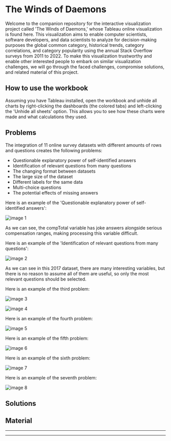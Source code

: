 # The Winds of Daemons


Welcome to the companion repository for the interactive visualization project called 'The Winds of Daemons,' whose Tableau online visualization is found here. This visualization aims to enable computer scientists, software developers, and data scientists to analyze for decision-making purposes the global common category, historical trends, category correlations, and category popularity using the annual Stack Overflow surveys from 2011 to 2022. To make this visualization trustworthy and enable other interested people to embark on similar visualization challenges, we will go through the faced challenges, compromise solutions, and related material of this project.


## How to use the workbook


Assuming you have Tableau installed, open the workbook and unhide all charts by right-clicking the dashboards (the colored tabs) and left-clicking the 'Unhide all sheets' option. This allows you to see how these charts were made and what calculations they used.


## Problems


The integration of 11 online survey datasets with different amounts of rows and questions creates the following problems:


- Questionable explanatory power of self-identified answers
- Identification of relevant questions from many questions
- The changing format between datasets
- The large size of the dataset
- Different labels for the same data
- Multi-choice questions
- The potential effects of missing answers


Here is an example of the 'Questionable explanatory power of self-identified answers':


![image 1](https://github.com/Bey0ndH0riz0ns/TWD/blob/main/Images/Example_Problem_1.PNG)


As we can see, the compTotal variable has joke answers alongside serious compensation ranges, making processing this variable difficult.


Here is an example of the 'Identification of relevant questions from many questions':


![image 2](https://github.com/Bey0ndH0riz0ns/TWD/blob/main/Images/Example_Problem_2.PNG)


As we can see in this 2017 dataset, there are many interesting variables, but there is no reason to assume all of them are useful, so only the most relevant questions should be selected.


Here is an example of the third problem:


![image 3](https://github.com/Bey0ndH0riz0ns/TWD/blob/main/Images/Example_Problem_3_1.PNG)


![image 4](https://github.com/Bey0ndH0riz0ns/TWD/blob/main/Images/Example_Problem_3_2.PNG)


Here is an example of the fourth problem:


![image 5](https://github.com/Bey0ndH0riz0ns/TWD/blob/main/Images/Example_Problem_4.PNG)


Here is an example of the fifth problem:


![image 6](https://github.com/Bey0ndH0riz0ns/TWD/blob/main/Images/Example_Problem_5.PNG)


Here is an example of the sixth problem:


![image 7](https://github.com/Bey0ndH0riz0ns/TWD/blob/main/Images/Example_Problem_6.PNG)


Here is an example of the seventh problem:


![image 8](https://github.com/Bey0ndH0riz0ns/TWD/blob/main/Images/Example_Problem_7.PNG)


## Solutions


## Material

---



---

